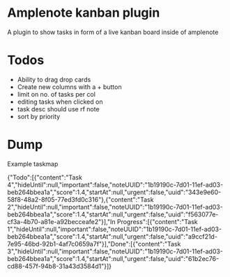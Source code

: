# Amplenote kanban plugin

A plugin to show tasks in form of a live kanban board inside of amplenote


# Todos

- Ability to drag drop cards
- Create new columns with a + button
- limit on no. of tasks per col
- editing tasks when clicked on
- task desc should use rf note
- sort by priority


# Dump

Example taskmap

{"Todo":[{"content":"Task 4","hideUntil":null,"important":false,"noteUUID":"1b19190c-7d01-11ef-ad03-beb264bbea1a","score":1.4,"startAt":null,"urgent":false,"uuid":"343e9e60-58f8-48a2-8f05-77ed3fd0c316"},{"content":"Task 2","hideUntil":null,"important":false,"noteUUID":"1b19190c-7d01-11ef-ad03-beb264bbea1a","score":1.4,"startAt":null,"urgent":false,"uuid":"f563077e-cf3a-4b70-a81e-a92becceafe2"}],"In Progress":[{"content":"Task 1","hideUntil":null,"important":false,"noteUUID":"1b19190c-7d01-11ef-ad03-beb264bbea1a","score":1.4,"startAt":null,"urgent":false,"uuid":"a9ccf21d-7e95-46bd-92b1-4af7c0659a7f"}],"Done":[{"content":"Task 3","hideUntil":null,"important":false,"noteUUID":"1b19190c-7d01-11ef-ad03-beb264bbea1a","score":1.4,"startAt":null,"urgent":false,"uuid":"61b2ec76-cd88-457f-94b8-31a43d3584d1"}]}
